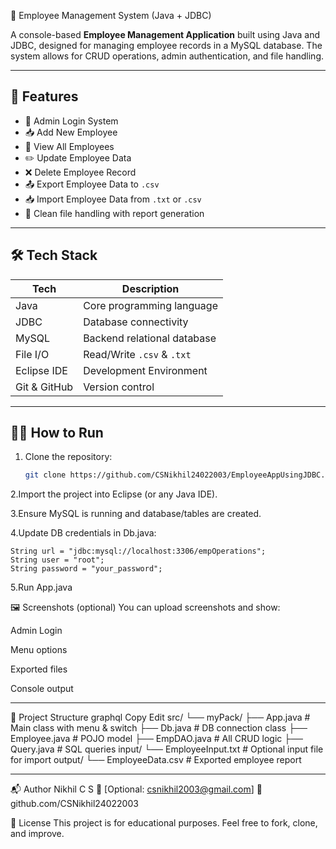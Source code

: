 🧾 Employee Management System (Java + JDBC)

A console-based **Employee Management Application** built using Java and JDBC, designed for managing employee records in a MySQL database. The system allows for CRUD operations, admin authentication, and file handling.

---

## 🚀 Features

- 🔐 Admin Login System
- 📥 Add New Employee
- 📄 View All Employees
- ✏️ Update Employee Data
- ❌ Delete Employee Record
- 📤 Export Employee Data to `.csv`
- 📥 Import Employee Data from `.txt` or `.csv`
- 📁 Clean file handling with report generation

---

## 🛠️ Tech Stack

| Tech        | Description                |
|-------------|----------------------------|
| Java        | Core programming language  |
| JDBC        | Database connectivity      |
| MySQL       | Backend relational database |
| File I/O    | Read/Write `.csv` & `.txt` |
| Eclipse IDE | Development Environment    |
| Git & GitHub| Version control            |

---

## 🧑‍💻 How to Run

1. Clone the repository:
   ```bash
   git clone https://github.com/CSNikhil24022003/EmployeeAppUsingJDBC.git

2.Import the project into Eclipse (or any Java IDE).

3.Ensure MySQL is running and database/tables are created.

4.Update DB credentials in Db.java:

	String url = "jdbc:mysql://localhost:3306/empOperations";
	String user = "root";
	String password = "your_password";

5.Run App.java

🖼️ Screenshots (optional)
You can upload screenshots and show:

Admin Login

Menu options

Exported files

Console output


-----------------------
📁 Project Structure
graphql
Copy
Edit
src/
└── myPack/
    ├── App.java              # Main class with menu & switch
    ├── Db.java               # DB connection class
    ├── Employee.java         # POJO model
    ├── EmpDAO.java           # All CRUD logic
    ├── Query.java            # SQL queries
input/
└── EmployeeInput.txt         # Optional input file for import
output/
└── EmployeeData.csv          # Exported employee report

-----------------------
📬 Author
Nikhil C S
📧 [Optional: csnikhil2003@gmail.com]
🔗 github.com/CSNikhil24022003

📜 License
This project is for educational purposes. Feel free to fork, clone, and improve.